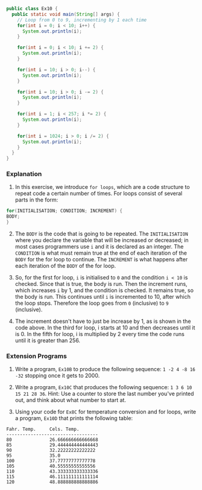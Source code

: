 ```java
public class Ex10 {
  public static void main(String[] args) {
    // Loop from 0 to 9, incrementing by 1 each time
    for(int i = 0; i < 10; i++) {
      System.out.println(i);
    }

    for(int i = 0; i < 10; i += 2) {
      System.out.println(i);
    }

    for(int i = 10; i > 0; i--) {
      System.out.println(i);
    }

    for(int i = 10; i > 0; i -= 2) {
      System.out.println(i);
    }

    for(int i = 1; i < 257; i *= 2) {
      System.out.println(i);
    }

    for(int i = 1024; i > 0; i /= 2) {
      System.out.println(i);
    }
  }
}
```

### Explanation
1. In this exercise, we introduce `for loops`, which are a code structure to repeat code a certain number of times. For loops consist of several parts in the form:

  ```java
for(INITIALISATION; CONDITION; INCREMENT) {
  BODY;
}
  ```
  
2. The `BODY` is the code that is going to be repeated. The `INITIALISATION` where you declare the variable that will be increased or decreased; in most cases programmers use `i` and it is declared as an integer. The `CONDITION` is what must remain true at the end of each iteration of the `BODY` for the for loop to continue. The `INCREMENT` is what happens after each iteration of the `BODY` of the for loop.

3. So, for the first for loop, `i` is initialised to `0` and the condition `i < 10` is checked. Since that is true, the body is run. Then the increment runs, which increases `i` by 1, and the condition is checked. It remains true, so the body is run. This continues until `i` is incremented to 10, after which the loop stops. Therefore the loop goes from `0` (inclusive) to `9` (inclusive).
 
4. The increment doesn't have to just be increase by 1, as is shown in the code above. In the third for loop, i starts at 10 and then decreases until it is 0. In the fifth for loop, i is multiplied by 2 every time the code runs until it is greater than 256.

### Extension Programs
1. Write a program, `Ex10B` to produce the following sequence: `1 -2 4 -8 16 -32` stopping once it gets to 2000.

2. Write a program, `Ex10C` that produces the following sequence: `1 3 6 10 15 21 28 36`. Hint: Use a counter to store the last number you've printed out, and think about what number to start at.

3. Using your code for `Ex8C` for temperature conversion and for loops, write a program, `Ex10D` that prints the following table:
  ```
Fahr. Temp.     Cels. Temp.
----------------------------------
80              26.666666666666668
85              29.444444444444443
90              32.22222222222222
95              35.0
100             37.77777777777778
105             40.55555555555556
110             43.333333333333336
115             46.111111111111114
120             48.888888888888886
  ```
